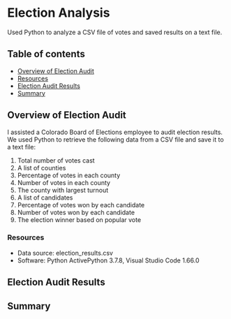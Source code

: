 # Election Analysis
Used Python to analyze a CSV file of votes and saved results on a text file.

## Table of contents
* [Overview of Election Audit](#overview-of-election-audit)
* [Resources](#resources)
* [Election Audit Results](#election-audit-results)
* [Summary](#summary)

## Overview of Election Audit
I assisted a Colorado Board of Elections employee to audit election results. We used Python to retrieve the following data from a CSV file and save it to a text file:

1. Total number of votes cast
2. A list of counties
3. Percentage of votes in each county
4. Number of votes in each county
5. The county with largest turnout
6. A list of candidates
7. Percentage of votes won by each candidate
8. Number of votes won by each candidate
9. The election winner based on popular vote

### Resources
- Data source: election_results.csv
- Software: Python ActivePython 3.7.8, Visual Studio Code 1.66.0

## Election Audit Results


## Summary
